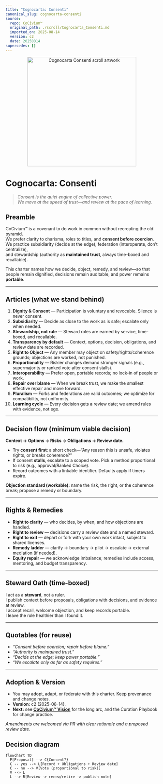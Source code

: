 ```yaml
---
title: "Cognocarta: Consenti"
canonical_slug: cognocarta-consenti
source:
  repo: CoCivium™
  original_path: ./scroll/Cognocarta_Consenti.md
  imported_on: 2025-08-14
  version: c2
  date: 20250814
supersedes: []
---
```


<p align="center">
  <img src="../assets/img/consenti-scroll.png" alt="Cognocarta Consenti scroll artwork" width="360">
</p>

# Cognocarta: Consenti

> *Consent is the quiet engine of collective power.*  
> *We move at the speed of trust—and review at the pace of learning.*

## Preamble

CoCivium™ is a covenant to do work in common without recreating the old pyramid.  
We prefer clarity to charisma, roles to titles, and **consent before coercion**.  
We practice subsidiarity (decide at the edge), federation (interoperate, don’t centralize),  
and stewardship (authority as **maintained trust**, always time-boxed and recallable).

This charter names how we decide, object, remedy, and review—so that  
people remain dignified, decisions remain auditable, and power remains **portable**.

---

## Articles (what we stand behind)

1. **Dignity & Consent** — Participation is voluntary and revocable. Silence is never consent.  
2. **Subsidiarity** — Decide as close to the work as is safe; escalate only when needed.  
3. **Stewardship, not rule** — Steward roles are earned by service, time-boxed, and recallable.  
4. **Transparency by default** — Context, options, decision, obligations, and review date are recorded.  
5. **Right to Object** — Any member may object on safety/rights/coherence grounds; objections are worked, not punished.  
6. **Proportionality** — Riskier changes demand stronger signals (e.g., supermajority or ranked vote after consent stalls).  
7. **Interoperability** — Prefer open, portable records; no lock-in of people or work.  
8. **Repair over blame** — When we break trust, we make the smallest effective repair and move forward.  
9. **Pluralism** — Forks and federations are valid outcomes; we optimize for compatibility, not uniformity.  
10. **Learning cycle** — Every decision gets a review date; we amend rules with evidence, not ego.

---

## Decision flow (minimum viable decision)

**Context → Options → Risks → Obligations → Review date.**  
- Try **consent first**: a short check—“Any reason this is unsafe, violates rights, or breaks coherence?”  
- If consent **stalls**, escalate to a scoped vote. Pick a method proportional to risk (e.g., approval/Ranked Choice).  
- Record outcomes with a linkable identifier. Defaults apply if timers expire.

**Objection standard (workable):** name the risk, the right, or the coherence break; propose a remedy or boundary.

---

## Rights & Remedies

- **Right to clarity** — who decides, by when, and how objections are handled.  
- **Right to review** — decisions carry a review date and a named steward.  
- **Right to exit** — depart or fork with your own work intact, subject to shared licenses.  
- **Remedy ladder** — clarify → boundary → pilot → escalate → external mediation (if needed).  
- **Equity repair** — we acknowledge imbalance; remedies include access, mentoring, and budget transparency.

---

## Steward Oath (time-boxed)

I act as a **steward**, not a ruler.  
I publish context before proposals, obligations with decisions, and evidence at review.  
I accept recall, welcome objection, and keep records portable.  
I leave the role healthier than I found it.

---

## Quotables (for reuse)

- *“Consent before coercion; repair before blame.”*  
- *“Authority is maintained trust.”*  
- *“Decide at the edge; keep power portable.”*  
- *“We escalate only as far as safety requires.”*

---

## Adoption & Version

- You may adopt, adapt, or federate with this charter. Keep provenance and change notes.  
- **Version:** c2 (2025-08-14).  
- **Next:** see **[CoCivium™ Vision](../docs/vision/CoCivium_Vision.md)** for the long arc, and the Curation Playbook for change practice.

*Amendments are welcomed via PR with clear rationale and a proposed review date.*
## Decision diagram

```mermaid
flowchart TD
  P[Proposal] --> C{Consent?}
  C -- yes --> L[Record + Obligations + Review date]
  C -- no --> V[Vote (proportional to risk)]
  V --> L
  L --> R[Review -> renew/retire -> publish note]
```

